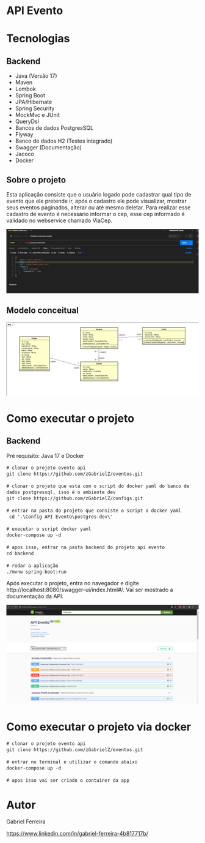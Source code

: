# API Evento

# Tecnologias

## Backend
- Java (Versão 17)
- Maven
- Lombok
- Spring Boot
- JPA/Hibernate
- Spring Security
- MockMvc e JUnit
- QueryDsl
- Bancos de dados PostgresSQL
- Flyway
- Banco de dados H2 (Testes integrado)
- Swagger (Documentação)
- Jacoco
- Docker

## Sobre o projeto

Esta aplicação consiste que o usuário logado pode cadastrar qual tipo de evento que ele pretende ir, após o cadastro ele pode visualizar, mostrar seus eventos paginados, alterar ou até mesmo deletar. Para realizar esse cadastro de evento é necessário informar o cep, esse 
cep informado é validado no webservice chamado ViaCep.

![Cadastro de Evento](https://github.com/zGabrielZ/assets/blob/main/API%20Evento/api-cadastro-evento.png)


## Modelo conceitual
![Modelo conceitual](https://github.com/zGabrielZ/assets/blob/main/API%20Evento/modelo-conceitual-evento.png)

# Como executar o projeto

## Backend 

Pré requisito: Java 17 e Docker

```
# clonar o projeto evento api
git clone https://github.com/zGabrielZ/eventos.git

# clonar o projeto que está com o script do docker yaml do banco de dados postgressql, isso é o ambiente dev
git clone https://github.com/zGabrielZ/configs.git

# entrar na pasta do projeto que consiste o script o docker yaml
 cd '.\Config API Evento\postgres-dev\'

# executar o script docker yaml
docker-compose up -d

# apos isso, entrar na pasta backend do projeto api evento
cd backend

# rodar a aplicação
./mvnw spring-boot:run
```

Após executar o projeto, entra no navegador e digite http://localhost:8080/swagger-ui/index.html#/. Vai ser mostrado a documentação da API.

![Documentação](https://github.com/zGabrielZ/assets/blob/main/API%20Evento/doc-api-evento.png)

# Como executar o projeto via docker
```
# clonar o projeto evento api
git clone https://github.com/zGabrielZ/eventos.git

# entrar no terminal e utilizar o comando abaixo
docker-compose up -d

# apos isso vai ser criado o container da app

```

# Autor

Gabriel Ferreira

https://www.linkedin.com/in/gabriel-ferreira-4b817717b/



